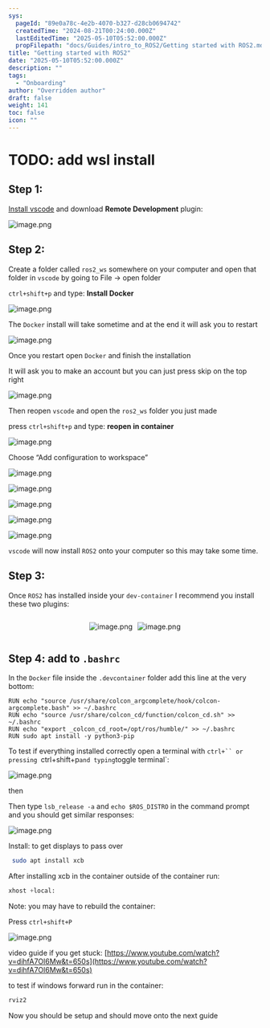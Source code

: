 ```yaml
---
sys:
  pageId: "89e0a78c-4e2b-4070-b327-d28cb0694742"
  createdTime: "2024-08-21T00:24:00.000Z"
  lastEditedTime: "2025-05-10T05:52:00.000Z"
  propFilepath: "docs/Guides/intro_to_ROS2/Getting started with ROS2.md"
title: "Getting started with ROS2"
date: "2025-05-10T05:52:00.000Z"
description: ""
tags:
  - "Onboarding"
author: "Overridden author"
draft: false
weight: 141
toc: false
icon: ""
---
```


# TODO: add wsl install

## Step 1:

[Install vscode](https://code.visualstudio.com/download) and download **Remote Development** plugin:

![image.png](https://prod-files-secure.s3.us-west-2.amazonaws.com/d518164a-d88e-44d1-a4ee-3adb3bd8bce0/efb52993-1881-4a40-b95e-6f020334f022/image.png?X-Amz-Algorithm=AWS4-HMAC-SHA256&X-Amz-Content-Sha256=UNSIGNED-PAYLOAD&X-Amz-Credential=ASIAZI2LB466UZCG2YOM%2F20250603%2Fus-west-2%2Fs3%2Faws4_request&X-Amz-Date=20250603T023030Z&X-Amz-Expires=3600&X-Amz-Security-Token=IQoJb3JpZ2luX2VjEDEaCXVzLXdlc3QtMiJHMEUCIAx8BoTEnVxij7IqDrO5t6xhAxdpO82f%2Fck616lPFhl1AiEA8%2BdQnqLG%2BdM9aQxQGy0s5sevYJRZ9kSCUOej%2B%2Ff5sxkqiAQI%2Bv%2F%2F%2F%2F%2F%2F%2F%2F%2F%2FARAAGgw2Mzc0MjMxODM4MDUiDHDhDVxGWNsDtfYFlyrcA7UB1bWXh2wYXiroqwmiVV%2Fq0O9VXBbgc%2Fp18lfkx4hspTWIeC52Uv3KV38%2FWij9VZN0OyTB7RyqByQQTrgXzZOxl39%2BkjwG63fGnrFOPXmTtqtwJx7RJ%2BG%2BiY5vnhurUWeOxlhkpzXwd5QIt6Tg1Au867ctmvWojTWc4g%2FP6AdhoHfeIDtjVDifWoz5DZNNI3mZnWWVnefJLH0%2BfOQeMI4jaipCDSP%2Bolc6DeFUMvLK6VgkMTJ9BZF8eiKeC9%2B466fe%2B0DqW1ybO4EZGeFlDyhOC6B9EM66RMxSY7JyqELgWDpMvFWONKaPisVxph7T2dmc5vGsj76FfcGTOctczEH2oaIANR5h%2FalvnL8rU2AQxO%2ByAfZk8Ma5%2BUTfGVocCAhlG4s8eA3NqbHYycFu4Pc95uTMGsJ6MeJAQK%2BefIYkNxn7EMpL%2F7VXmrKmyc5WOFrUqJj6RhenLXeSZLt6BirZqcv%2BihtwrWI2ud7N0nV2sL8Rsb3BkrKCmsHYqylDPmB7%2Fk42EjKS%2Bdsnf6ZYvyUwU0wAe6uLiMnxC7nZAFr69wfQOXzzNahx7HNXuK2jqWPiPUeLJHyAl%2BLtqF5vsamKtBfEdtz3rOaUbrDVHHoAKUBH168trNDS6e2iMNCM%2BcEGOqUB50IxgZCxk64ur62Xi4WAlUEjQFABAQorqri6Yqdc5UdER7c35DRxTasjE0ZkmXnXS5G0rC2L7lTYkVGSBLNSpNnFimtotlnLjGJtyo3ODUZvMyZOpuZ7ZwYStRvi7QdQhy9qMRWWeVilwekZKdVtQ4Tv4GlzgsJux2vJLsoJghx%2Bl3uHZxXBvypYCzGY224h8UmWOGl6jxS9tHWKZ6b87Te%2FrkTa&X-Amz-Signature=e6bd1cd88175b3a1febfe1b3b9163b36bbee48a01f7af6fb80b0adafc645127e&X-Amz-SignedHeaders=host&x-id=GetObject)

## Step 2:

Create a folder called `ros2_ws` somewhere on your computer and open that folder in `vscode` by going to File → open folder 

`ctrl+shift+p` and type: **Install Docker**

![image.png](https://prod-files-secure.s3.us-west-2.amazonaws.com/d518164a-d88e-44d1-a4ee-3adb3bd8bce0/2269dc0e-1cd5-47ff-bceb-c04ad9b2eab0/image.png?X-Amz-Algorithm=AWS4-HMAC-SHA256&X-Amz-Content-Sha256=UNSIGNED-PAYLOAD&X-Amz-Credential=ASIAZI2LB466UZCG2YOM%2F20250603%2Fus-west-2%2Fs3%2Faws4_request&X-Amz-Date=20250603T023030Z&X-Amz-Expires=3600&X-Amz-Security-Token=IQoJb3JpZ2luX2VjEDEaCXVzLXdlc3QtMiJHMEUCIAx8BoTEnVxij7IqDrO5t6xhAxdpO82f%2Fck616lPFhl1AiEA8%2BdQnqLG%2BdM9aQxQGy0s5sevYJRZ9kSCUOej%2B%2Ff5sxkqiAQI%2Bv%2F%2F%2F%2F%2F%2F%2F%2F%2F%2FARAAGgw2Mzc0MjMxODM4MDUiDHDhDVxGWNsDtfYFlyrcA7UB1bWXh2wYXiroqwmiVV%2Fq0O9VXBbgc%2Fp18lfkx4hspTWIeC52Uv3KV38%2FWij9VZN0OyTB7RyqByQQTrgXzZOxl39%2BkjwG63fGnrFOPXmTtqtwJx7RJ%2BG%2BiY5vnhurUWeOxlhkpzXwd5QIt6Tg1Au867ctmvWojTWc4g%2FP6AdhoHfeIDtjVDifWoz5DZNNI3mZnWWVnefJLH0%2BfOQeMI4jaipCDSP%2Bolc6DeFUMvLK6VgkMTJ9BZF8eiKeC9%2B466fe%2B0DqW1ybO4EZGeFlDyhOC6B9EM66RMxSY7JyqELgWDpMvFWONKaPisVxph7T2dmc5vGsj76FfcGTOctczEH2oaIANR5h%2FalvnL8rU2AQxO%2ByAfZk8Ma5%2BUTfGVocCAhlG4s8eA3NqbHYycFu4Pc95uTMGsJ6MeJAQK%2BefIYkNxn7EMpL%2F7VXmrKmyc5WOFrUqJj6RhenLXeSZLt6BirZqcv%2BihtwrWI2ud7N0nV2sL8Rsb3BkrKCmsHYqylDPmB7%2Fk42EjKS%2Bdsnf6ZYvyUwU0wAe6uLiMnxC7nZAFr69wfQOXzzNahx7HNXuK2jqWPiPUeLJHyAl%2BLtqF5vsamKtBfEdtz3rOaUbrDVHHoAKUBH168trNDS6e2iMNCM%2BcEGOqUB50IxgZCxk64ur62Xi4WAlUEjQFABAQorqri6Yqdc5UdER7c35DRxTasjE0ZkmXnXS5G0rC2L7lTYkVGSBLNSpNnFimtotlnLjGJtyo3ODUZvMyZOpuZ7ZwYStRvi7QdQhy9qMRWWeVilwekZKdVtQ4Tv4GlzgsJux2vJLsoJghx%2Bl3uHZxXBvypYCzGY224h8UmWOGl6jxS9tHWKZ6b87Te%2FrkTa&X-Amz-Signature=145a0f4769011a67681d7d7a0cc82a37be2933a7813dd36f70cf138f6569e783&X-Amz-SignedHeaders=host&x-id=GetObject)

The `Docker` install will take sometime and at the end it will ask you to restart

![image.png](https://prod-files-secure.s3.us-west-2.amazonaws.com/d518164a-d88e-44d1-a4ee-3adb3bd8bce0/ed233f78-be33-4b1f-b89c-9c346c0e961e/image.png?X-Amz-Algorithm=AWS4-HMAC-SHA256&X-Amz-Content-Sha256=UNSIGNED-PAYLOAD&X-Amz-Credential=ASIAZI2LB466UZCG2YOM%2F20250603%2Fus-west-2%2Fs3%2Faws4_request&X-Amz-Date=20250603T023030Z&X-Amz-Expires=3600&X-Amz-Security-Token=IQoJb3JpZ2luX2VjEDEaCXVzLXdlc3QtMiJHMEUCIAx8BoTEnVxij7IqDrO5t6xhAxdpO82f%2Fck616lPFhl1AiEA8%2BdQnqLG%2BdM9aQxQGy0s5sevYJRZ9kSCUOej%2B%2Ff5sxkqiAQI%2Bv%2F%2F%2F%2F%2F%2F%2F%2F%2F%2FARAAGgw2Mzc0MjMxODM4MDUiDHDhDVxGWNsDtfYFlyrcA7UB1bWXh2wYXiroqwmiVV%2Fq0O9VXBbgc%2Fp18lfkx4hspTWIeC52Uv3KV38%2FWij9VZN0OyTB7RyqByQQTrgXzZOxl39%2BkjwG63fGnrFOPXmTtqtwJx7RJ%2BG%2BiY5vnhurUWeOxlhkpzXwd5QIt6Tg1Au867ctmvWojTWc4g%2FP6AdhoHfeIDtjVDifWoz5DZNNI3mZnWWVnefJLH0%2BfOQeMI4jaipCDSP%2Bolc6DeFUMvLK6VgkMTJ9BZF8eiKeC9%2B466fe%2B0DqW1ybO4EZGeFlDyhOC6B9EM66RMxSY7JyqELgWDpMvFWONKaPisVxph7T2dmc5vGsj76FfcGTOctczEH2oaIANR5h%2FalvnL8rU2AQxO%2ByAfZk8Ma5%2BUTfGVocCAhlG4s8eA3NqbHYycFu4Pc95uTMGsJ6MeJAQK%2BefIYkNxn7EMpL%2F7VXmrKmyc5WOFrUqJj6RhenLXeSZLt6BirZqcv%2BihtwrWI2ud7N0nV2sL8Rsb3BkrKCmsHYqylDPmB7%2Fk42EjKS%2Bdsnf6ZYvyUwU0wAe6uLiMnxC7nZAFr69wfQOXzzNahx7HNXuK2jqWPiPUeLJHyAl%2BLtqF5vsamKtBfEdtz3rOaUbrDVHHoAKUBH168trNDS6e2iMNCM%2BcEGOqUB50IxgZCxk64ur62Xi4WAlUEjQFABAQorqri6Yqdc5UdER7c35DRxTasjE0ZkmXnXS5G0rC2L7lTYkVGSBLNSpNnFimtotlnLjGJtyo3ODUZvMyZOpuZ7ZwYStRvi7QdQhy9qMRWWeVilwekZKdVtQ4Tv4GlzgsJux2vJLsoJghx%2Bl3uHZxXBvypYCzGY224h8UmWOGl6jxS9tHWKZ6b87Te%2FrkTa&X-Amz-Signature=416fb3b80b85c6726baf1c76a0b8b6f13c804cc09b87b46b2a4ecbc7b7954ac6&X-Amz-SignedHeaders=host&x-id=GetObject)

Once you restart open `Docker` and finish the installation

It will ask you to make an account but you can just press skip on the top right

![image.png](https://prod-files-secure.s3.us-west-2.amazonaws.com/d518164a-d88e-44d1-a4ee-3adb3bd8bce0/21010ad9-1659-4fd9-9f59-9932a09b2a3d/image.png?X-Amz-Algorithm=AWS4-HMAC-SHA256&X-Amz-Content-Sha256=UNSIGNED-PAYLOAD&X-Amz-Credential=ASIAZI2LB466UZCG2YOM%2F20250603%2Fus-west-2%2Fs3%2Faws4_request&X-Amz-Date=20250603T023030Z&X-Amz-Expires=3600&X-Amz-Security-Token=IQoJb3JpZ2luX2VjEDEaCXVzLXdlc3QtMiJHMEUCIAx8BoTEnVxij7IqDrO5t6xhAxdpO82f%2Fck616lPFhl1AiEA8%2BdQnqLG%2BdM9aQxQGy0s5sevYJRZ9kSCUOej%2B%2Ff5sxkqiAQI%2Bv%2F%2F%2F%2F%2F%2F%2F%2F%2F%2FARAAGgw2Mzc0MjMxODM4MDUiDHDhDVxGWNsDtfYFlyrcA7UB1bWXh2wYXiroqwmiVV%2Fq0O9VXBbgc%2Fp18lfkx4hspTWIeC52Uv3KV38%2FWij9VZN0OyTB7RyqByQQTrgXzZOxl39%2BkjwG63fGnrFOPXmTtqtwJx7RJ%2BG%2BiY5vnhurUWeOxlhkpzXwd5QIt6Tg1Au867ctmvWojTWc4g%2FP6AdhoHfeIDtjVDifWoz5DZNNI3mZnWWVnefJLH0%2BfOQeMI4jaipCDSP%2Bolc6DeFUMvLK6VgkMTJ9BZF8eiKeC9%2B466fe%2B0DqW1ybO4EZGeFlDyhOC6B9EM66RMxSY7JyqELgWDpMvFWONKaPisVxph7T2dmc5vGsj76FfcGTOctczEH2oaIANR5h%2FalvnL8rU2AQxO%2ByAfZk8Ma5%2BUTfGVocCAhlG4s8eA3NqbHYycFu4Pc95uTMGsJ6MeJAQK%2BefIYkNxn7EMpL%2F7VXmrKmyc5WOFrUqJj6RhenLXeSZLt6BirZqcv%2BihtwrWI2ud7N0nV2sL8Rsb3BkrKCmsHYqylDPmB7%2Fk42EjKS%2Bdsnf6ZYvyUwU0wAe6uLiMnxC7nZAFr69wfQOXzzNahx7HNXuK2jqWPiPUeLJHyAl%2BLtqF5vsamKtBfEdtz3rOaUbrDVHHoAKUBH168trNDS6e2iMNCM%2BcEGOqUB50IxgZCxk64ur62Xi4WAlUEjQFABAQorqri6Yqdc5UdER7c35DRxTasjE0ZkmXnXS5G0rC2L7lTYkVGSBLNSpNnFimtotlnLjGJtyo3ODUZvMyZOpuZ7ZwYStRvi7QdQhy9qMRWWeVilwekZKdVtQ4Tv4GlzgsJux2vJLsoJghx%2Bl3uHZxXBvypYCzGY224h8UmWOGl6jxS9tHWKZ6b87Te%2FrkTa&X-Amz-Signature=ee02dcf00de88605a52cdc61b6a87add6cfdf72ce2d76545ae976f9c5dd90817&X-Amz-SignedHeaders=host&x-id=GetObject)

Then reopen `vscode` and open the `ros2_ws` folder you just made

press `ctrl+shift+p` and type: **reopen in container**

![image.png](https://prod-files-secure.s3.us-west-2.amazonaws.com/d518164a-d88e-44d1-a4ee-3adb3bd8bce0/4e93b8c2-41ad-488c-8095-c74205196118/image.png?X-Amz-Algorithm=AWS4-HMAC-SHA256&X-Amz-Content-Sha256=UNSIGNED-PAYLOAD&X-Amz-Credential=ASIAZI2LB466UZCG2YOM%2F20250603%2Fus-west-2%2Fs3%2Faws4_request&X-Amz-Date=20250603T023030Z&X-Amz-Expires=3600&X-Amz-Security-Token=IQoJb3JpZ2luX2VjEDEaCXVzLXdlc3QtMiJHMEUCIAx8BoTEnVxij7IqDrO5t6xhAxdpO82f%2Fck616lPFhl1AiEA8%2BdQnqLG%2BdM9aQxQGy0s5sevYJRZ9kSCUOej%2B%2Ff5sxkqiAQI%2Bv%2F%2F%2F%2F%2F%2F%2F%2F%2F%2FARAAGgw2Mzc0MjMxODM4MDUiDHDhDVxGWNsDtfYFlyrcA7UB1bWXh2wYXiroqwmiVV%2Fq0O9VXBbgc%2Fp18lfkx4hspTWIeC52Uv3KV38%2FWij9VZN0OyTB7RyqByQQTrgXzZOxl39%2BkjwG63fGnrFOPXmTtqtwJx7RJ%2BG%2BiY5vnhurUWeOxlhkpzXwd5QIt6Tg1Au867ctmvWojTWc4g%2FP6AdhoHfeIDtjVDifWoz5DZNNI3mZnWWVnefJLH0%2BfOQeMI4jaipCDSP%2Bolc6DeFUMvLK6VgkMTJ9BZF8eiKeC9%2B466fe%2B0DqW1ybO4EZGeFlDyhOC6B9EM66RMxSY7JyqELgWDpMvFWONKaPisVxph7T2dmc5vGsj76FfcGTOctczEH2oaIANR5h%2FalvnL8rU2AQxO%2ByAfZk8Ma5%2BUTfGVocCAhlG4s8eA3NqbHYycFu4Pc95uTMGsJ6MeJAQK%2BefIYkNxn7EMpL%2F7VXmrKmyc5WOFrUqJj6RhenLXeSZLt6BirZqcv%2BihtwrWI2ud7N0nV2sL8Rsb3BkrKCmsHYqylDPmB7%2Fk42EjKS%2Bdsnf6ZYvyUwU0wAe6uLiMnxC7nZAFr69wfQOXzzNahx7HNXuK2jqWPiPUeLJHyAl%2BLtqF5vsamKtBfEdtz3rOaUbrDVHHoAKUBH168trNDS6e2iMNCM%2BcEGOqUB50IxgZCxk64ur62Xi4WAlUEjQFABAQorqri6Yqdc5UdER7c35DRxTasjE0ZkmXnXS5G0rC2L7lTYkVGSBLNSpNnFimtotlnLjGJtyo3ODUZvMyZOpuZ7ZwYStRvi7QdQhy9qMRWWeVilwekZKdVtQ4Tv4GlzgsJux2vJLsoJghx%2Bl3uHZxXBvypYCzGY224h8UmWOGl6jxS9tHWKZ6b87Te%2FrkTa&X-Amz-Signature=d4148f4a172d7fb73cb1aa5778cf8bd5de147e256d36a900275b64113f832246&X-Amz-SignedHeaders=host&x-id=GetObject)

Choose “Add configuration to workspace”

![image.png](https://prod-files-secure.s3.us-west-2.amazonaws.com/d518164a-d88e-44d1-a4ee-3adb3bd8bce0/9560b282-5060-4989-ba37-97e7b2c22476/image.png?X-Amz-Algorithm=AWS4-HMAC-SHA256&X-Amz-Content-Sha256=UNSIGNED-PAYLOAD&X-Amz-Credential=ASIAZI2LB466UZCG2YOM%2F20250603%2Fus-west-2%2Fs3%2Faws4_request&X-Amz-Date=20250603T023030Z&X-Amz-Expires=3600&X-Amz-Security-Token=IQoJb3JpZ2luX2VjEDEaCXVzLXdlc3QtMiJHMEUCIAx8BoTEnVxij7IqDrO5t6xhAxdpO82f%2Fck616lPFhl1AiEA8%2BdQnqLG%2BdM9aQxQGy0s5sevYJRZ9kSCUOej%2B%2Ff5sxkqiAQI%2Bv%2F%2F%2F%2F%2F%2F%2F%2F%2F%2FARAAGgw2Mzc0MjMxODM4MDUiDHDhDVxGWNsDtfYFlyrcA7UB1bWXh2wYXiroqwmiVV%2Fq0O9VXBbgc%2Fp18lfkx4hspTWIeC52Uv3KV38%2FWij9VZN0OyTB7RyqByQQTrgXzZOxl39%2BkjwG63fGnrFOPXmTtqtwJx7RJ%2BG%2BiY5vnhurUWeOxlhkpzXwd5QIt6Tg1Au867ctmvWojTWc4g%2FP6AdhoHfeIDtjVDifWoz5DZNNI3mZnWWVnefJLH0%2BfOQeMI4jaipCDSP%2Bolc6DeFUMvLK6VgkMTJ9BZF8eiKeC9%2B466fe%2B0DqW1ybO4EZGeFlDyhOC6B9EM66RMxSY7JyqELgWDpMvFWONKaPisVxph7T2dmc5vGsj76FfcGTOctczEH2oaIANR5h%2FalvnL8rU2AQxO%2ByAfZk8Ma5%2BUTfGVocCAhlG4s8eA3NqbHYycFu4Pc95uTMGsJ6MeJAQK%2BefIYkNxn7EMpL%2F7VXmrKmyc5WOFrUqJj6RhenLXeSZLt6BirZqcv%2BihtwrWI2ud7N0nV2sL8Rsb3BkrKCmsHYqylDPmB7%2Fk42EjKS%2Bdsnf6ZYvyUwU0wAe6uLiMnxC7nZAFr69wfQOXzzNahx7HNXuK2jqWPiPUeLJHyAl%2BLtqF5vsamKtBfEdtz3rOaUbrDVHHoAKUBH168trNDS6e2iMNCM%2BcEGOqUB50IxgZCxk64ur62Xi4WAlUEjQFABAQorqri6Yqdc5UdER7c35DRxTasjE0ZkmXnXS5G0rC2L7lTYkVGSBLNSpNnFimtotlnLjGJtyo3ODUZvMyZOpuZ7ZwYStRvi7QdQhy9qMRWWeVilwekZKdVtQ4Tv4GlzgsJux2vJLsoJghx%2Bl3uHZxXBvypYCzGY224h8UmWOGl6jxS9tHWKZ6b87Te%2FrkTa&X-Amz-Signature=e2f32b8df98aaaad953c92d05d59f8d2c8f88821b32e3494a724a1963092995c&X-Amz-SignedHeaders=host&x-id=GetObject)

![image.png](https://prod-files-secure.s3.us-west-2.amazonaws.com/d518164a-d88e-44d1-a4ee-3adb3bd8bce0/2ee63f81-886b-48e8-a553-dc6e5eac99e4/image.png?X-Amz-Algorithm=AWS4-HMAC-SHA256&X-Amz-Content-Sha256=UNSIGNED-PAYLOAD&X-Amz-Credential=ASIAZI2LB466UZCG2YOM%2F20250603%2Fus-west-2%2Fs3%2Faws4_request&X-Amz-Date=20250603T023030Z&X-Amz-Expires=3600&X-Amz-Security-Token=IQoJb3JpZ2luX2VjEDEaCXVzLXdlc3QtMiJHMEUCIAx8BoTEnVxij7IqDrO5t6xhAxdpO82f%2Fck616lPFhl1AiEA8%2BdQnqLG%2BdM9aQxQGy0s5sevYJRZ9kSCUOej%2B%2Ff5sxkqiAQI%2Bv%2F%2F%2F%2F%2F%2F%2F%2F%2F%2FARAAGgw2Mzc0MjMxODM4MDUiDHDhDVxGWNsDtfYFlyrcA7UB1bWXh2wYXiroqwmiVV%2Fq0O9VXBbgc%2Fp18lfkx4hspTWIeC52Uv3KV38%2FWij9VZN0OyTB7RyqByQQTrgXzZOxl39%2BkjwG63fGnrFOPXmTtqtwJx7RJ%2BG%2BiY5vnhurUWeOxlhkpzXwd5QIt6Tg1Au867ctmvWojTWc4g%2FP6AdhoHfeIDtjVDifWoz5DZNNI3mZnWWVnefJLH0%2BfOQeMI4jaipCDSP%2Bolc6DeFUMvLK6VgkMTJ9BZF8eiKeC9%2B466fe%2B0DqW1ybO4EZGeFlDyhOC6B9EM66RMxSY7JyqELgWDpMvFWONKaPisVxph7T2dmc5vGsj76FfcGTOctczEH2oaIANR5h%2FalvnL8rU2AQxO%2ByAfZk8Ma5%2BUTfGVocCAhlG4s8eA3NqbHYycFu4Pc95uTMGsJ6MeJAQK%2BefIYkNxn7EMpL%2F7VXmrKmyc5WOFrUqJj6RhenLXeSZLt6BirZqcv%2BihtwrWI2ud7N0nV2sL8Rsb3BkrKCmsHYqylDPmB7%2Fk42EjKS%2Bdsnf6ZYvyUwU0wAe6uLiMnxC7nZAFr69wfQOXzzNahx7HNXuK2jqWPiPUeLJHyAl%2BLtqF5vsamKtBfEdtz3rOaUbrDVHHoAKUBH168trNDS6e2iMNCM%2BcEGOqUB50IxgZCxk64ur62Xi4WAlUEjQFABAQorqri6Yqdc5UdER7c35DRxTasjE0ZkmXnXS5G0rC2L7lTYkVGSBLNSpNnFimtotlnLjGJtyo3ODUZvMyZOpuZ7ZwYStRvi7QdQhy9qMRWWeVilwekZKdVtQ4Tv4GlzgsJux2vJLsoJghx%2Bl3uHZxXBvypYCzGY224h8UmWOGl6jxS9tHWKZ6b87Te%2FrkTa&X-Amz-Signature=63b2e9b35646fe094250a132b1ae67e0ef74c6f0a30b59c967dadf154b56ae6b&X-Amz-SignedHeaders=host&x-id=GetObject)

![image.png](https://prod-files-secure.s3.us-west-2.amazonaws.com/d518164a-d88e-44d1-a4ee-3adb3bd8bce0/ae1580b2-b048-407e-aed9-b584224a7a04/image.png?X-Amz-Algorithm=AWS4-HMAC-SHA256&X-Amz-Content-Sha256=UNSIGNED-PAYLOAD&X-Amz-Credential=ASIAZI2LB466UZCG2YOM%2F20250603%2Fus-west-2%2Fs3%2Faws4_request&X-Amz-Date=20250603T023030Z&X-Amz-Expires=3600&X-Amz-Security-Token=IQoJb3JpZ2luX2VjEDEaCXVzLXdlc3QtMiJHMEUCIAx8BoTEnVxij7IqDrO5t6xhAxdpO82f%2Fck616lPFhl1AiEA8%2BdQnqLG%2BdM9aQxQGy0s5sevYJRZ9kSCUOej%2B%2Ff5sxkqiAQI%2Bv%2F%2F%2F%2F%2F%2F%2F%2F%2F%2FARAAGgw2Mzc0MjMxODM4MDUiDHDhDVxGWNsDtfYFlyrcA7UB1bWXh2wYXiroqwmiVV%2Fq0O9VXBbgc%2Fp18lfkx4hspTWIeC52Uv3KV38%2FWij9VZN0OyTB7RyqByQQTrgXzZOxl39%2BkjwG63fGnrFOPXmTtqtwJx7RJ%2BG%2BiY5vnhurUWeOxlhkpzXwd5QIt6Tg1Au867ctmvWojTWc4g%2FP6AdhoHfeIDtjVDifWoz5DZNNI3mZnWWVnefJLH0%2BfOQeMI4jaipCDSP%2Bolc6DeFUMvLK6VgkMTJ9BZF8eiKeC9%2B466fe%2B0DqW1ybO4EZGeFlDyhOC6B9EM66RMxSY7JyqELgWDpMvFWONKaPisVxph7T2dmc5vGsj76FfcGTOctczEH2oaIANR5h%2FalvnL8rU2AQxO%2ByAfZk8Ma5%2BUTfGVocCAhlG4s8eA3NqbHYycFu4Pc95uTMGsJ6MeJAQK%2BefIYkNxn7EMpL%2F7VXmrKmyc5WOFrUqJj6RhenLXeSZLt6BirZqcv%2BihtwrWI2ud7N0nV2sL8Rsb3BkrKCmsHYqylDPmB7%2Fk42EjKS%2Bdsnf6ZYvyUwU0wAe6uLiMnxC7nZAFr69wfQOXzzNahx7HNXuK2jqWPiPUeLJHyAl%2BLtqF5vsamKtBfEdtz3rOaUbrDVHHoAKUBH168trNDS6e2iMNCM%2BcEGOqUB50IxgZCxk64ur62Xi4WAlUEjQFABAQorqri6Yqdc5UdER7c35DRxTasjE0ZkmXnXS5G0rC2L7lTYkVGSBLNSpNnFimtotlnLjGJtyo3ODUZvMyZOpuZ7ZwYStRvi7QdQhy9qMRWWeVilwekZKdVtQ4Tv4GlzgsJux2vJLsoJghx%2Bl3uHZxXBvypYCzGY224h8UmWOGl6jxS9tHWKZ6b87Te%2FrkTa&X-Amz-Signature=830a9c83a7fe66dfdf2a48fdb28e0817c90f6f2f1de95aac0c247abcfa5c947a&X-Amz-SignedHeaders=host&x-id=GetObject)

![image.png](https://prod-files-secure.s3.us-west-2.amazonaws.com/d518164a-d88e-44d1-a4ee-3adb3bd8bce0/53255b28-f75e-430f-b9e3-c0ac8577e42b/image.png?X-Amz-Algorithm=AWS4-HMAC-SHA256&X-Amz-Content-Sha256=UNSIGNED-PAYLOAD&X-Amz-Credential=ASIAZI2LB466UZCG2YOM%2F20250603%2Fus-west-2%2Fs3%2Faws4_request&X-Amz-Date=20250603T023030Z&X-Amz-Expires=3600&X-Amz-Security-Token=IQoJb3JpZ2luX2VjEDEaCXVzLXdlc3QtMiJHMEUCIAx8BoTEnVxij7IqDrO5t6xhAxdpO82f%2Fck616lPFhl1AiEA8%2BdQnqLG%2BdM9aQxQGy0s5sevYJRZ9kSCUOej%2B%2Ff5sxkqiAQI%2Bv%2F%2F%2F%2F%2F%2F%2F%2F%2F%2FARAAGgw2Mzc0MjMxODM4MDUiDHDhDVxGWNsDtfYFlyrcA7UB1bWXh2wYXiroqwmiVV%2Fq0O9VXBbgc%2Fp18lfkx4hspTWIeC52Uv3KV38%2FWij9VZN0OyTB7RyqByQQTrgXzZOxl39%2BkjwG63fGnrFOPXmTtqtwJx7RJ%2BG%2BiY5vnhurUWeOxlhkpzXwd5QIt6Tg1Au867ctmvWojTWc4g%2FP6AdhoHfeIDtjVDifWoz5DZNNI3mZnWWVnefJLH0%2BfOQeMI4jaipCDSP%2Bolc6DeFUMvLK6VgkMTJ9BZF8eiKeC9%2B466fe%2B0DqW1ybO4EZGeFlDyhOC6B9EM66RMxSY7JyqELgWDpMvFWONKaPisVxph7T2dmc5vGsj76FfcGTOctczEH2oaIANR5h%2FalvnL8rU2AQxO%2ByAfZk8Ma5%2BUTfGVocCAhlG4s8eA3NqbHYycFu4Pc95uTMGsJ6MeJAQK%2BefIYkNxn7EMpL%2F7VXmrKmyc5WOFrUqJj6RhenLXeSZLt6BirZqcv%2BihtwrWI2ud7N0nV2sL8Rsb3BkrKCmsHYqylDPmB7%2Fk42EjKS%2Bdsnf6ZYvyUwU0wAe6uLiMnxC7nZAFr69wfQOXzzNahx7HNXuK2jqWPiPUeLJHyAl%2BLtqF5vsamKtBfEdtz3rOaUbrDVHHoAKUBH168trNDS6e2iMNCM%2BcEGOqUB50IxgZCxk64ur62Xi4WAlUEjQFABAQorqri6Yqdc5UdER7c35DRxTasjE0ZkmXnXS5G0rC2L7lTYkVGSBLNSpNnFimtotlnLjGJtyo3ODUZvMyZOpuZ7ZwYStRvi7QdQhy9qMRWWeVilwekZKdVtQ4Tv4GlzgsJux2vJLsoJghx%2Bl3uHZxXBvypYCzGY224h8UmWOGl6jxS9tHWKZ6b87Te%2FrkTa&X-Amz-Signature=5277992ab374c5b724f7d00121a8efe75a915a6ae6b64edd8b53fdcb4c176767&X-Amz-SignedHeaders=host&x-id=GetObject)

![image.png](https://prod-files-secure.s3.us-west-2.amazonaws.com/d518164a-d88e-44d1-a4ee-3adb3bd8bce0/7c562767-5af9-4ffb-97d1-327bcdf4ee00/image.png?X-Amz-Algorithm=AWS4-HMAC-SHA256&X-Amz-Content-Sha256=UNSIGNED-PAYLOAD&X-Amz-Credential=ASIAZI2LB466UZCG2YOM%2F20250603%2Fus-west-2%2Fs3%2Faws4_request&X-Amz-Date=20250603T023030Z&X-Amz-Expires=3600&X-Amz-Security-Token=IQoJb3JpZ2luX2VjEDEaCXVzLXdlc3QtMiJHMEUCIAx8BoTEnVxij7IqDrO5t6xhAxdpO82f%2Fck616lPFhl1AiEA8%2BdQnqLG%2BdM9aQxQGy0s5sevYJRZ9kSCUOej%2B%2Ff5sxkqiAQI%2Bv%2F%2F%2F%2F%2F%2F%2F%2F%2F%2FARAAGgw2Mzc0MjMxODM4MDUiDHDhDVxGWNsDtfYFlyrcA7UB1bWXh2wYXiroqwmiVV%2Fq0O9VXBbgc%2Fp18lfkx4hspTWIeC52Uv3KV38%2FWij9VZN0OyTB7RyqByQQTrgXzZOxl39%2BkjwG63fGnrFOPXmTtqtwJx7RJ%2BG%2BiY5vnhurUWeOxlhkpzXwd5QIt6Tg1Au867ctmvWojTWc4g%2FP6AdhoHfeIDtjVDifWoz5DZNNI3mZnWWVnefJLH0%2BfOQeMI4jaipCDSP%2Bolc6DeFUMvLK6VgkMTJ9BZF8eiKeC9%2B466fe%2B0DqW1ybO4EZGeFlDyhOC6B9EM66RMxSY7JyqELgWDpMvFWONKaPisVxph7T2dmc5vGsj76FfcGTOctczEH2oaIANR5h%2FalvnL8rU2AQxO%2ByAfZk8Ma5%2BUTfGVocCAhlG4s8eA3NqbHYycFu4Pc95uTMGsJ6MeJAQK%2BefIYkNxn7EMpL%2F7VXmrKmyc5WOFrUqJj6RhenLXeSZLt6BirZqcv%2BihtwrWI2ud7N0nV2sL8Rsb3BkrKCmsHYqylDPmB7%2Fk42EjKS%2Bdsnf6ZYvyUwU0wAe6uLiMnxC7nZAFr69wfQOXzzNahx7HNXuK2jqWPiPUeLJHyAl%2BLtqF5vsamKtBfEdtz3rOaUbrDVHHoAKUBH168trNDS6e2iMNCM%2BcEGOqUB50IxgZCxk64ur62Xi4WAlUEjQFABAQorqri6Yqdc5UdER7c35DRxTasjE0ZkmXnXS5G0rC2L7lTYkVGSBLNSpNnFimtotlnLjGJtyo3ODUZvMyZOpuZ7ZwYStRvi7QdQhy9qMRWWeVilwekZKdVtQ4Tv4GlzgsJux2vJLsoJghx%2Bl3uHZxXBvypYCzGY224h8UmWOGl6jxS9tHWKZ6b87Te%2FrkTa&X-Amz-Signature=4425b2cf8f5c7d8fc4ba729afc99ace6c649c54c126a09cbf1f24e537e9330ce&X-Amz-SignedHeaders=host&x-id=GetObject)

`vscode` will now install `ROS2` onto your computer so this may take some time.

## Step 3:

Once `ROS2` has installed inside your `dev-container` I recommend you install these two plugins:

<div style="display: flex;flex-direction: row; column-gap:10px; max-width: 630px;justify-content: center;">
<div>

![image.png](https://prod-files-secure.s3.us-west-2.amazonaws.com/d518164a-d88e-44d1-a4ee-3adb3bd8bce0/3fc3d550-5a54-4ba1-ba6b-faa01cdb7369/image.png?X-Amz-Algorithm=AWS4-HMAC-SHA256&X-Amz-Content-Sha256=UNSIGNED-PAYLOAD&X-Amz-Credential=ASIAZI2LB466QXVDRTHY%2F20250603%2Fus-west-2%2Fs3%2Faws4_request&X-Amz-Date=20250603T023034Z&X-Amz-Expires=3600&X-Amz-Security-Token=IQoJb3JpZ2luX2VjEDEaCXVzLXdlc3QtMiJIMEYCIQCm0BjfIeZ6hA8XpQnZciOA1%2BvxqgMkchxmw1QP57Hd0gIhALpqVm39nlt7kX3W6FaCfC9fJDE0Gl4Mtyqb7ascW2PxKogECPr%2F%2F%2F%2F%2F%2F%2F%2F%2F%2FwEQABoMNjM3NDIzMTgzODA1Igw5FBCtLQcIXxs0XiAq3AOzmMv62Fb5SHRBQUHOIhRAWnz0M1rrkhB0KT8xEmeLNhxfKJP6O6rzNmoXTFmC8x8yKw3xPOPGuMf8frxH5TBwix230JxbYpIRpzzqwKPjvXzZr4XKSZOQl1zlEDhL9%2FArWJgkSzSLsfohqmIBZoqZgdUR1ZwfprYjaePCw%2F3vpw4tM15KgMewUVIUAyOqmrmQ1%2BAWv%2BDSPJAmSI3n0DnyIodh5l%2B5vl%2BbjbM7Tsl88JHwEuex2onGNfFVoSUKYFl23d%2F3Y54o9Kfyg2AIPxGpyeQztcKV8HkOX4ve%2F9JF0ghsYN%2BZyJoFuzuniJ1YD9i3hbJjN5ZOeMDIt1kDExqqaXtKP%2FO%2BLAt26e1S2qKldZJPefzfGNh4s%2FEdClLSQvJETu0VCKr0dMtvtDQAXLK8DHkd5WGfQjdsoLNKhSFBvhihgFD%2BCC8uqmxwCJSfJSDUZHdDAX1R%2B16DljS%2FljOB%2BVlY11m4kgnzte9DwSYYLIl9p5SOWA424to5ZscOCOeUQAW1aQNmvIVVlCRBYwuY3uXtIn%2Bm9ICiBv0AHYEh7B13ssKqG7lThvXdQCoZ9z89OGwF7zMNKvDhyX%2BDo12kN577Ybhvhi0IJfBZD2V7kpb1M9h8FuugNhxKqTD1jPnBBjqkAZSagdkK7sX%2F%2F7RlzQPl6CdKCaY3ciil%2BzXJuTlzL7lDhL0CAgH%2BgKVBX2uiqn2LGjRnjW0jVi0p8Kb54Dpawhv4qUg1tNsskH47YKEUKEaL3D%2BSm%2FadegtFSSuRTXWJgEtSX1yxYFItqc7u8lEcOOxdSbNMQxUSbTTxBy%2B3HfrxPlnwqZKaMBDHYhWD%2BV7QypWEIhoiL4w4fZO2G2WK%2FYvKeocH&X-Amz-Signature=325a111f88a3844a74e1c1ecc2c04808bcd4f7751d1d9fda18b479fda807efc8&X-Amz-SignedHeaders=host&x-id=GetObject)

</div>
<div>

![image.png](https://prod-files-secure.s3.us-west-2.amazonaws.com/d518164a-d88e-44d1-a4ee-3adb3bd8bce0/d994cc66-13c2-4093-a5a3-f84cf4601a82/image.png?X-Amz-Algorithm=AWS4-HMAC-SHA256&X-Amz-Content-Sha256=UNSIGNED-PAYLOAD&X-Amz-Credential=ASIAZI2LB4666KXCSVU7%2F20250603%2Fus-west-2%2Fs3%2Faws4_request&X-Amz-Date=20250603T023034Z&X-Amz-Expires=3600&X-Amz-Security-Token=IQoJb3JpZ2luX2VjEDEaCXVzLXdlc3QtMiJGMEQCIFgjRcWBtios7sR0PwcGbRylfIu%2FvaedA7I9xVkNLUG8AiAKTTJXc%2BqFqa%2B9BRwy%2BYVJZo8VoTbz7pDr28E439qbKiqIBAj6%2F%2F%2F%2F%2F%2F%2F%2F%2F%2F8BEAAaDDYzNzQyMzE4MzgwNSIMUFc4aAzIqD9sUSMiKtwDToXssv7HVCmxHfoQOGfAiUjEs6w%2FP0%2BNoBl3BTxnQ31rqZqFZl9%2BJMxO2kEmk5K6SUTrstiskw7pcDZY85k0IxaNifg65BeMULSc3P%2Ft1WeHOMmDY46iN%2F%2Fn%2FoLVZXDrPYf87QBLy4jJPF8Bgdi%2FaR0V%2F9LsTLu3teuZObL7uz6zfS%2BEoMTu%2B13BKEc4iQxMMQfT1I4m046wPQQ17Yp6ksscgzbatbyLNTITpmPCk44pTyjvfRpzKhgG%2Fo518hsNDoJawO5VIq%2BwhzWxiX8GtCXjHYX9NmakVVvAlqqRrx05gm220PVMbkrQw0mUltMehDAsTxH%2BKFMzCLYo6joignDi3vU1grs9ZbglyeRgx11YS6kjDAFljWZLjQm6rsVmf8bRlN%2FvCnyJJ64mz3EjS1IQTZhl6OgfVhgnzjd%2BI%2FgzGyGkl7xN1pgB0X6Gkupiff5YhocDVN8BsW15nlX6LNwzp4cXPArkUbN1rNgUQvkN%2FKmzdZHnBBrzwXBvMJIQKMotg4wHZuslb%2FWMUogo0FbinR0a5QAgY5nJeF5nflC9Q0K7Htd5ztu3KwCRy%2F%2FGOhvfVOKyniiU%2FbM2iyq4Wlr%2Bulf4fqIZmz1ZcF9o%2FyvZVI70eQSFPdfccbgwpoz5wQY6pgFPgWxvZBi18LBVTnHB%2FNWZ5%2BAvaBk0j3GfQthvb2pOgCt3wMdtMVzFCi7zc4ABOOaDRDs77a9Vj2DaqyrYF6nfDEyWv4P9O4GCfx83%2F6IqJYSpRURpqaDLI4FAKrWRmZlzeQ3F%2BO0zg3xV7Sy1btpXIU%2FTrHQ7lM25FrUxXF3pVM%2BoDA2ymzJpUxGefjiv0u1TAhgu93VsBZtkzB1Cwounz8FGrjIU&X-Amz-Signature=24c54a34b424c8674210e196da6756561c65b44e8d99743a2929d58ee1c1724e&X-Amz-SignedHeaders=host&x-id=GetObject)

</div>
</div>

## Step 4: add to `.bashrc`

In the `Docker` file inside the `.devcontainer` folder add this line at the very bottom: 

```docker
RUN echo "source /usr/share/colcon_argcomplete/hook/colcon-argcomplete.bash" >> ~/.bashrc
RUN echo "source /usr/share/colcon_cd/function/colcon_cd.sh" >> ~/.bashrc
RUN echo "export _colcon_cd_root=/opt/ros/humble/" >> ~/.bashrc
RUN sudo apt install -y python3-pip 
```

To test if everything installed correctly open a terminal with `ctrl+`` or pressing `ctrl+shift+p` and typing `toggle terminal`:

![image.png](https://prod-files-secure.s3.us-west-2.amazonaws.com/d518164a-d88e-44d1-a4ee-3adb3bd8bce0/6a4943d8-b04e-4c02-9a58-775f3384d1a5/image.png?X-Amz-Algorithm=AWS4-HMAC-SHA256&X-Amz-Content-Sha256=UNSIGNED-PAYLOAD&X-Amz-Credential=ASIAZI2LB466UZCG2YOM%2F20250603%2Fus-west-2%2Fs3%2Faws4_request&X-Amz-Date=20250603T023030Z&X-Amz-Expires=3600&X-Amz-Security-Token=IQoJb3JpZ2luX2VjEDEaCXVzLXdlc3QtMiJHMEUCIAx8BoTEnVxij7IqDrO5t6xhAxdpO82f%2Fck616lPFhl1AiEA8%2BdQnqLG%2BdM9aQxQGy0s5sevYJRZ9kSCUOej%2B%2Ff5sxkqiAQI%2Bv%2F%2F%2F%2F%2F%2F%2F%2F%2F%2FARAAGgw2Mzc0MjMxODM4MDUiDHDhDVxGWNsDtfYFlyrcA7UB1bWXh2wYXiroqwmiVV%2Fq0O9VXBbgc%2Fp18lfkx4hspTWIeC52Uv3KV38%2FWij9VZN0OyTB7RyqByQQTrgXzZOxl39%2BkjwG63fGnrFOPXmTtqtwJx7RJ%2BG%2BiY5vnhurUWeOxlhkpzXwd5QIt6Tg1Au867ctmvWojTWc4g%2FP6AdhoHfeIDtjVDifWoz5DZNNI3mZnWWVnefJLH0%2BfOQeMI4jaipCDSP%2Bolc6DeFUMvLK6VgkMTJ9BZF8eiKeC9%2B466fe%2B0DqW1ybO4EZGeFlDyhOC6B9EM66RMxSY7JyqELgWDpMvFWONKaPisVxph7T2dmc5vGsj76FfcGTOctczEH2oaIANR5h%2FalvnL8rU2AQxO%2ByAfZk8Ma5%2BUTfGVocCAhlG4s8eA3NqbHYycFu4Pc95uTMGsJ6MeJAQK%2BefIYkNxn7EMpL%2F7VXmrKmyc5WOFrUqJj6RhenLXeSZLt6BirZqcv%2BihtwrWI2ud7N0nV2sL8Rsb3BkrKCmsHYqylDPmB7%2Fk42EjKS%2Bdsnf6ZYvyUwU0wAe6uLiMnxC7nZAFr69wfQOXzzNahx7HNXuK2jqWPiPUeLJHyAl%2BLtqF5vsamKtBfEdtz3rOaUbrDVHHoAKUBH168trNDS6e2iMNCM%2BcEGOqUB50IxgZCxk64ur62Xi4WAlUEjQFABAQorqri6Yqdc5UdER7c35DRxTasjE0ZkmXnXS5G0rC2L7lTYkVGSBLNSpNnFimtotlnLjGJtyo3ODUZvMyZOpuZ7ZwYStRvi7QdQhy9qMRWWeVilwekZKdVtQ4Tv4GlzgsJux2vJLsoJghx%2Bl3uHZxXBvypYCzGY224h8UmWOGl6jxS9tHWKZ6b87Te%2FrkTa&X-Amz-Signature=ae8abd8f9be7d1fd30ffe68892be43e5ebe804a67c352b64f454afba8721600e&X-Amz-SignedHeaders=host&x-id=GetObject)

then 

Then type `lsb_release -a` and `echo $ROS_DISTRO` in the command prompt and you should get similar responses:

![image.png](https://prod-files-secure.s3.us-west-2.amazonaws.com/d518164a-d88e-44d1-a4ee-3adb3bd8bce0/3e635dec-a805-4e85-8b9e-d000e5b71a4e/image.png?X-Amz-Algorithm=AWS4-HMAC-SHA256&X-Amz-Content-Sha256=UNSIGNED-PAYLOAD&X-Amz-Credential=ASIAZI2LB466UZCG2YOM%2F20250603%2Fus-west-2%2Fs3%2Faws4_request&X-Amz-Date=20250603T023030Z&X-Amz-Expires=3600&X-Amz-Security-Token=IQoJb3JpZ2luX2VjEDEaCXVzLXdlc3QtMiJHMEUCIAx8BoTEnVxij7IqDrO5t6xhAxdpO82f%2Fck616lPFhl1AiEA8%2BdQnqLG%2BdM9aQxQGy0s5sevYJRZ9kSCUOej%2B%2Ff5sxkqiAQI%2Bv%2F%2F%2F%2F%2F%2F%2F%2F%2F%2FARAAGgw2Mzc0MjMxODM4MDUiDHDhDVxGWNsDtfYFlyrcA7UB1bWXh2wYXiroqwmiVV%2Fq0O9VXBbgc%2Fp18lfkx4hspTWIeC52Uv3KV38%2FWij9VZN0OyTB7RyqByQQTrgXzZOxl39%2BkjwG63fGnrFOPXmTtqtwJx7RJ%2BG%2BiY5vnhurUWeOxlhkpzXwd5QIt6Tg1Au867ctmvWojTWc4g%2FP6AdhoHfeIDtjVDifWoz5DZNNI3mZnWWVnefJLH0%2BfOQeMI4jaipCDSP%2Bolc6DeFUMvLK6VgkMTJ9BZF8eiKeC9%2B466fe%2B0DqW1ybO4EZGeFlDyhOC6B9EM66RMxSY7JyqELgWDpMvFWONKaPisVxph7T2dmc5vGsj76FfcGTOctczEH2oaIANR5h%2FalvnL8rU2AQxO%2ByAfZk8Ma5%2BUTfGVocCAhlG4s8eA3NqbHYycFu4Pc95uTMGsJ6MeJAQK%2BefIYkNxn7EMpL%2F7VXmrKmyc5WOFrUqJj6RhenLXeSZLt6BirZqcv%2BihtwrWI2ud7N0nV2sL8Rsb3BkrKCmsHYqylDPmB7%2Fk42EjKS%2Bdsnf6ZYvyUwU0wAe6uLiMnxC7nZAFr69wfQOXzzNahx7HNXuK2jqWPiPUeLJHyAl%2BLtqF5vsamKtBfEdtz3rOaUbrDVHHoAKUBH168trNDS6e2iMNCM%2BcEGOqUB50IxgZCxk64ur62Xi4WAlUEjQFABAQorqri6Yqdc5UdER7c35DRxTasjE0ZkmXnXS5G0rC2L7lTYkVGSBLNSpNnFimtotlnLjGJtyo3ODUZvMyZOpuZ7ZwYStRvi7QdQhy9qMRWWeVilwekZKdVtQ4Tv4GlzgsJux2vJLsoJghx%2Bl3uHZxXBvypYCzGY224h8UmWOGl6jxS9tHWKZ6b87Te%2FrkTa&X-Amz-Signature=cac9c9e56c9dbc7ba31bff51eb1a2442fd3538b407653126ba8821ac7540ae04&X-Amz-SignedHeaders=host&x-id=GetObject)

Install:  to get displays to pass over

```bash
 sudo apt install xcb
```

After installing xcb in the container outside of the container run:

```python
xhost +local:
```

Note: you may have to rebuild the container:

Press `ctrl+shift+P`

![image.png](https://prod-files-secure.s3.us-west-2.amazonaws.com/d518164a-d88e-44d1-a4ee-3adb3bd8bce0/6c2be660-2618-4c38-9c26-53554f7a0b7b/image.png?X-Amz-Algorithm=AWS4-HMAC-SHA256&X-Amz-Content-Sha256=UNSIGNED-PAYLOAD&X-Amz-Credential=ASIAZI2LB466UZCG2YOM%2F20250603%2Fus-west-2%2Fs3%2Faws4_request&X-Amz-Date=20250603T023030Z&X-Amz-Expires=3600&X-Amz-Security-Token=IQoJb3JpZ2luX2VjEDEaCXVzLXdlc3QtMiJHMEUCIAx8BoTEnVxij7IqDrO5t6xhAxdpO82f%2Fck616lPFhl1AiEA8%2BdQnqLG%2BdM9aQxQGy0s5sevYJRZ9kSCUOej%2B%2Ff5sxkqiAQI%2Bv%2F%2F%2F%2F%2F%2F%2F%2F%2F%2FARAAGgw2Mzc0MjMxODM4MDUiDHDhDVxGWNsDtfYFlyrcA7UB1bWXh2wYXiroqwmiVV%2Fq0O9VXBbgc%2Fp18lfkx4hspTWIeC52Uv3KV38%2FWij9VZN0OyTB7RyqByQQTrgXzZOxl39%2BkjwG63fGnrFOPXmTtqtwJx7RJ%2BG%2BiY5vnhurUWeOxlhkpzXwd5QIt6Tg1Au867ctmvWojTWc4g%2FP6AdhoHfeIDtjVDifWoz5DZNNI3mZnWWVnefJLH0%2BfOQeMI4jaipCDSP%2Bolc6DeFUMvLK6VgkMTJ9BZF8eiKeC9%2B466fe%2B0DqW1ybO4EZGeFlDyhOC6B9EM66RMxSY7JyqELgWDpMvFWONKaPisVxph7T2dmc5vGsj76FfcGTOctczEH2oaIANR5h%2FalvnL8rU2AQxO%2ByAfZk8Ma5%2BUTfGVocCAhlG4s8eA3NqbHYycFu4Pc95uTMGsJ6MeJAQK%2BefIYkNxn7EMpL%2F7VXmrKmyc5WOFrUqJj6RhenLXeSZLt6BirZqcv%2BihtwrWI2ud7N0nV2sL8Rsb3BkrKCmsHYqylDPmB7%2Fk42EjKS%2Bdsnf6ZYvyUwU0wAe6uLiMnxC7nZAFr69wfQOXzzNahx7HNXuK2jqWPiPUeLJHyAl%2BLtqF5vsamKtBfEdtz3rOaUbrDVHHoAKUBH168trNDS6e2iMNCM%2BcEGOqUB50IxgZCxk64ur62Xi4WAlUEjQFABAQorqri6Yqdc5UdER7c35DRxTasjE0ZkmXnXS5G0rC2L7lTYkVGSBLNSpNnFimtotlnLjGJtyo3ODUZvMyZOpuZ7ZwYStRvi7QdQhy9qMRWWeVilwekZKdVtQ4Tv4GlzgsJux2vJLsoJghx%2Bl3uHZxXBvypYCzGY224h8UmWOGl6jxS9tHWKZ6b87Te%2FrkTa&X-Amz-Signature=7289128bce10542a73f68527305a225a9a878aa3b8f1be0e29fa5e00512743be&X-Amz-SignedHeaders=host&x-id=GetObject)

video guide if you get stuck: [https://www.youtube.com/watch?v=dihfA7Ol6Mw&t=650s](https://www.youtube.com/watch?v=dihfA7Ol6Mw&t=650s)

to test if windows forward run in the container:

```bash
rviz2
```

Now you should be setup and should move onto the next guide 
